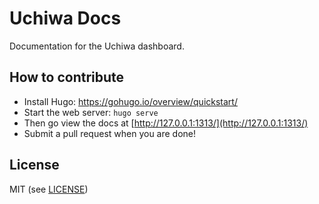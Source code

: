 # Uchiwa Docs

Documentation for the Uchiwa dashboard.

## How to contribute

* Install Hugo: https://gohugo.io/overview/quickstart/
* Start the web server: `hugo serve`
* Then go view the docs at [http://127.0.0.1:1313/](http://127.0.0.1:1313/)
* Submit a pull request when you are done!

## License
MIT (see [LICENSE][license])

[license]:                https://github.com/palourde/uchiwa-docs/blob/master/LICENSE
